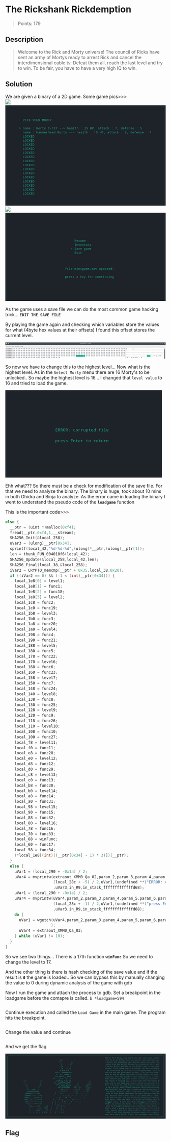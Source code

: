 # The Rickshank Rickdemption
> Points: 179

## Description
> Welcome to the Rick and Morty universe! The council of Ricks have sent an army of Mortys ready to arrest Rick and cancel the interdimensional cable tv. Defeat them all, reach the last level and try to win. To be fair, you have to have a very high IQ to win.

## Solution
We are given a binary of a 2D game. Some game pics>>><br>
![](intro.png)
![](levels.png)
![](fight.png)
![](save.png)

As the game uses a save file we can do the most common game hacking trick... **`EDIT THE SAVE FILE`**

By playing the game again and checking which variables store the values for what (4byte hex values at their offsets) I found this offset stores the current level.

![](ghex.png)

So now we have to change this to the highest level... Now what is the highest level. As in the `Select Morty` menu there are 16 Morty's to be unlocked.. So maybe the highest level is 16...
I changed that `level value` to 16 and tried to load the game.

![](fail.png)

Ehh what??? So there must be a check for modification of the save file.
For that we need to analyze the binary. The binary is huge, took about 10 mins in both Ghidra and Binja to analyze.
As the error came in loading the binary I went to understand the pseudo code of the **`loadgame`** function

This is the important code>>>
```c
else {
  __ptr = (uint *)malloc(0xf4);
  fread(__ptr,0xf4,1,__stream);
  SHA256_Init(&local_258);
  uVar3 = (ulong)__ptr[0x34];
  sprintf(local_42,"%d-%d-%d",(ulong)*__ptr,(ulong)__ptr[1]);
  len = thunk_FUN_004010f6(local_42);
  SHA256_Update(&local_258,local_42,len);
  SHA256_Final(local_38,&local_258);
  iVar2 = CRYPTO_memcmp(__ptr + 0x35,local_38,0x20);
  if ((iVar2 == 0) && (-1 < (int)__ptr[0x34])) {
    local_1e8[0] = level1;
    local_1e8[1] = func1;
    local_1e8[2] = func18;
    local_1e8[3] = level2;
    local_1c8 = func2;
    local_1c0 = func19;
    local_1b8 = level3;
    local_1b0 = func3;
    local_1a8 = func20;
    local_1a0 = level4;
    local_198 = func4;
    local_190 = func21;
    local_188 = level5;
    local_180 = func5;
    local_178 = func22;
    local_170 = level6;
    local_168 = func6;
    local_160 = func23;
    local_158 = level7;
    local_150 = func7;
    local_148 = func24;
    local_140 = level8;
    local_138 = func8;
    local_130 = func25;
    local_128 = level9;
    local_120 = func9;
    local_118 = func26;
    local_110 = level10;
    local_108 = func10;
    local_100 = func27;
    local_f8 = level11;
    local_f0 = func11;
    local_e8 = func28;
    local_e0 = level12;
    local_d8 = func12;
    local_d0 = func29;
    local_c8 = level13;
    local_c0 = func13;
    local_b8 = func30;
    local_b0 = level14;
    local_a8 = func14;
    local_a0 = func31;
    local_98 = level15;
    local_90 = func15;
    local_88 = func32;
    local_80 = level16;
    local_78 = func16;
    local_70 = func33;
    local_68 = winFunc;
    local_60 = func17;
    local_58 = func34;
    (*local_1e8[(int)((__ptr[0x34] - 1) * 3)])(__ptr);
  }
  else {
    uVar1 = (local_290 + -0x1a) / 2;
    uVar4 = mvprintw(extraout_XMM0_Qa_02,param_2,param_3,param_4,param_5,param_6,param_7,param_8,
                     (local_28c + -5) / 2,uVar1,(undefined **)"ERROR: corrupted file",(ulong)uVar1
                     ,uVar3,in_R9,in_stack_fffffffffffffd68);
    uVar1 = (local_290 + -0x1a) / 2;
    uVar4 = mvprintw(uVar4,param_2,param_3,param_4,param_5,param_6,param_7,param_8,
                     (local_28c + -1) / 2,uVar1,(undefined **)"press Enter to return",(ulong)uVar1
                     ,uVar3,in_R9,in_stack_fffffffffffffd68);
    do {
      uVar1 = wgetch(uVar4,param_2,param_3,param_4,param_5,param_6,param_7,param_8,(short *)stdscr
                    );
      uVar4 = extraout_XMM0_Qa_03;
    } while (uVar1 != 10);
  }
}
```

So we see two things... There is a 17th function **`winFunc`** So we need to change the level to 17.

And the other thing is there is hash checking of the save value and if the result is **`0`** the game is loaded..
So we can bypass this by manually changing the value to 0 during dynamic analysis of the game with gdb

Now I run the game and attach the process to gdb. Set a breakpoint in the loadgame before the comapre is called. `b *loadgame+594`
```
```
Continue execution and called the `Load Game` in the main game. The program hits the breakpoint.
```
```
Change the value and continue
```
```
And we get the flag

![](flag.png)

## Flag
>
